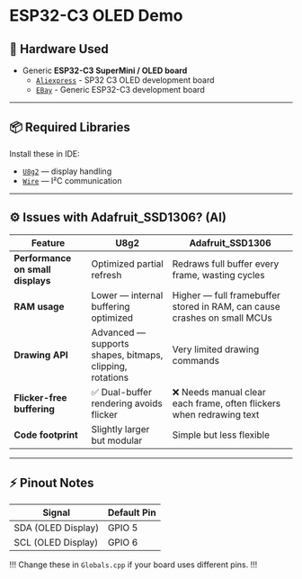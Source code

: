 # ESP32-C3 OLED Demo 

## 🧰 Hardware Used

- Generic **ESP32-C3 SuperMini / OLED board** 
  - [`Aliexpress`](https://www.aliexpress.us/item/3256807156068355.html) - SP32 C3 OLED development board
  - [`EBay`](https://www.ebay.com/itm/166962377855) - Generic ESP32-C3 development board

---

## 📦 Required Libraries

Install these in IDE:

- [`U8g2`](https://github.com/olikraus/u8g2) — display handling  
- [`Wire`](https://www.arduino.cc/en/reference/wire) — I²C communication  

---

## ⚙️ Issues with Adafruit_SSD1306? (AI)

| Feature | U8g2 | Adafruit_SSD1306 |
|----------|------|------------------|
| **Performance on small displays** | Optimized partial refresh | Redraws full buffer every frame, wasting cycles |
| **RAM usage** | Lower — internal buffering optimized | Higher — full framebuffer stored in RAM, can cause crashes on small MCUs |
| **Drawing API** | Advanced — supports shapes, bitmaps, clipping, rotations | Very limited drawing commands |
| **Flicker-free buffering** | ✅ Dual-buffer rendering avoids flicker | ❌ Needs manual clear each frame, often flickers when redrawing text |
| **Code footprint** | Slightly larger but modular | Simple but less flexible |


---

## ⚡ Pinout Notes

| Signal | Default Pin |
|---------|--------------|
| SDA (OLED Display) | GPIO 5 |
| SCL (OLED Display) | GPIO 6 |

!!! Change these in `Globals.cpp` if your board uses different pins. !!!
